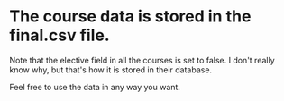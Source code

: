 # The course data is stored in the final.csv file.

Note that the elective field in all the courses is set to false. I don't really know why, but that's how it is stored in their database.

Feel free to use the data in any way you want.
